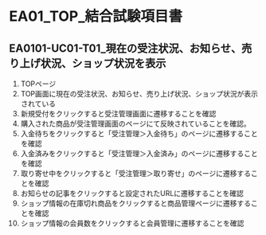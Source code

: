 # EA01_TOP_結合試験項目書

## EA0101-UC01-T01_現在の受注状況、お知らせ、売り上げ状況、ショップ状況を表示

1. TOPページ
1. TOP画面に現在の受注状況、お知らせ、売り上げ状況、ショップ状況が表示されている
1. 新規受付をクリックすると受注管理画面に遷移することを確認
1. 購入された商品が受注管理画面のページにて反映されていることを確認。
1. 入金待ちをクリックすると「受注管理＞入金待ち」のページに遷移することを確認
1. 入金済みをクリックすると「受注管理＞入金済み」のページに遷移することを確認
1. 取り寄せ中をクリックすると「受注管理＞取り寄せ」のページに遷移することを確認
1. お知らせの記事をクリックすると設定されたURLに遷移することを確認
1. ショップ情報の在庫切れ商品をクリックすると商品管理ページに遷移することを確認
1. ショップ情報の会員数をクリックすると会員管理に遷移することを確認

